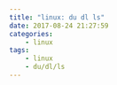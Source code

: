 ```yaml
---
title: "linux: du dl ls"
date: 2017-08-24 21:27:59
categories: 
	- linux
tags:
	- linux
	- du/dl/ls
---
```


